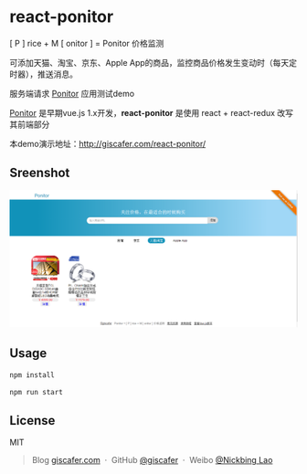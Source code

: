 # react-ponitor

[ P ] rice + M [ onitor ] = Ponitor 价格监测

可添加天猫、淘宝、京东、Apple App的商品，监控商品价格发生变动时（每天定时器），推送消息。

服务端请求 [Ponitor](https://github.com/giscafer/Ponitor/) 应用测试demo

[Ponitor](https://github.com/giscafer/Ponitor/) 是早期vue.js 1.x开发，**react-ponitor** 是使用 react + react-redux 改写其前端部分

本demo演示地址：http://giscafer.com/react-ponitor/



## Sreenshot

![截图](https://raw.githubusercontent.com/giscafer/react-ponitor/master/public/screenshot.png)

## Usage

```
npm install
```

```
npm run start
```

## License 

MIT

> Blog [giscafer.com](http://giscafer.com) &nbsp;&middot;&nbsp;
> GitHub [@giscafer](https://github.com/giscafer) &nbsp;&middot;&nbsp;
> Weibo [@Nickbing Lao](https://weibo.com/laohoubin)
